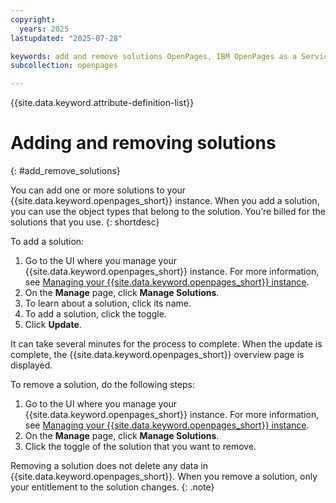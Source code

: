 ```yaml
---
copyright:
  years: 2025
lastupdated: "2025-07-28"

keywords: add and remove solutions OpenPages, IBM OpenPages as a Service, Manage solutions
subcollection: openpages

---
```

{{site.data.keyword.attribute-definition-list}}

# Adding and removing solutions
{: #add_remove_solutions}

You can add one or more solutions to your {{site.data.keyword.openpages_short}} instance. When you add a solution, you can use the object types that belong to the solution. You’re billed for the solutions that you use. {: shortdesc}

To add a solution:
1. Go to the UI where you manage your {{site.data.keyword.openpages_short}} instance. For more information, see [Managing your {{site.data.keyword.openpages_short}} instance](/docs/openpages?topic=openpages-manage_op_instance).
2. On the **Manage** page, click **Manage Solutions**.
3. To learn about a solution, click its name.
4. To add a solution, click the toggle.
5. Click **Update**.

It can take several minutes for the process to complete. When the update is complete, the {{site.data.keyword.openpages_short}} overview page is displayed.

To remove a solution, do the following steps:
1. Go to the UI where you manage your {{site.data.keyword.openpages_short}} instance. For more information, see [Managing your {{site.data.keyword.openpages_short}} instance](/docs/openpages?topic=openpages-manage_op_instance).
2. On the **Manage** page, click **Manage Solutions**.
3. Click the toggle of the solution that you want to remove.

Removing a solution does not delete any data in {{site.data.keyword.openpages_short}}. When you remove a solution, only your entitlement to the solution changes.
{: .note}
